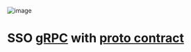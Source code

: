 ![image](https://github.com/user-attachments/assets/ceff344b-7e4a-4802-a3fb-081d48764542)
<h1>SSO <a href="https://grpc.io" target="_blank">gRPC</a> with <a href="https://github.com/maximka200/buffpr" target="_blank">proto contract</a></h1>


